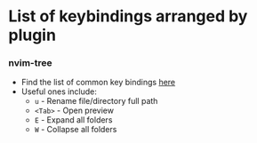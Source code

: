 # List of keybindings arranged by plugin

### nvim-tree
- Find the list of common key bindings [here](https://github.com/nvim-tree/nvim-tree.lua/blob/master/doc/nvim-tree-lua.txt#L156)
- Useful ones include:
    - `u` - Rename file/directory full path
    - `<Tab>` - Open preview
    - `E` - Expand all folders
    - `W` - Collapse all folders

